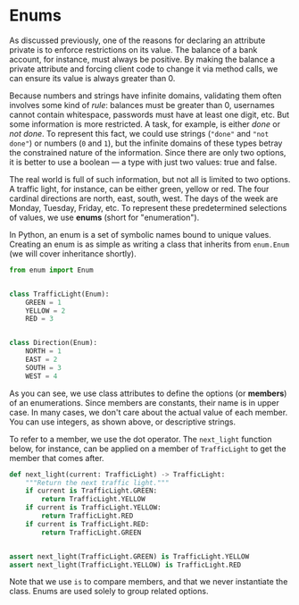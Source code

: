 # Enums

As discussed previously, one of the reasons for declaring an attribute
private is to enforce restrictions on its value. The balance of a bank
account, for instance, must always be positive. By making the balance a
private attribute and forcing client code to change it via method calls,
we can ensure its value is always greater than 0.

Because numbers and strings have infinite domains, validating them often
involves some kind of _rule_: balances must be greater than 0, usernames
cannot contain whitespace, passwords must have at least one digit, etc.
But some information is more restricted. A task, for example, is either
_done_ or _not done_. To represent this fact, we could use strings
(`"done"` and `"not done"`) or numbers (`0` and `1`), but the infinite
domains of these types betray the constrained nature of the information.
Since there are only two options, it is better to use a boolean — a type
with just two values: true and false.

The real world is full of such information, but not all is limited to
two options. A traffic light, for instance, can be either green, yellow
or red. The four cardinal directions are north, east, south, west. The
days of the week are Monday, Tuesday, Friday, etc. To represent these
predetermined selections of values, we use **enums** (short for
"enumeration").

In Python, an enum is a set of symbolic names bound to unique values.
Creating an enum is as simple as writing a class that inherits from
`enum.Enum` (we will cover inheritance shortly).

```python
from enum import Enum


class TrafficLight(Enum):
    GREEN = 1 
    YELLOW = 2 
    RED = 3


class Direction(Enum):
    NORTH = 1 
    EAST = 2 
    SOUTH = 3
    WEST = 4
```

As you can see, we use class attributes to define the options (or
**members**) of an enumerations. Since members are constants, their name
is in upper case. In many cases, we don't care about the actual value of
each member. You can use integers, as shown above, or descriptive
strings.

To refer to a member, we use the dot operator. The `next_light` function
below, for instance, can be applied on a member of `TrafficLight` to get
the member that comes after.

```python
def next_light(current: TrafficLight) -> TrafficLight:
    """Return the next traffic light."""
    if current is TrafficLight.GREEN:
        return TrafficLight.YELLOW
    if current is TrafficLight.YELLOW:
        return TrafficLight.RED
    if current is TrafficLight.RED:
        return TrafficLight.GREEN


assert next_light(TrafficLight.GREEN) is TrafficLight.YELLOW
assert next_light(TrafficLight.YELLOW) is TrafficLight.RED
```

Note that we use `is` to compare members, and that we never instantiate
the class. Enums are used solely to group related options.
